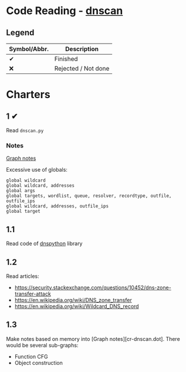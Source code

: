 # Code Reading - [dnscan](https://github.com/rbsec/dnscan.git)

## Legend

Symbol/Abbr. | Description
-------------|------------
✔ | Finished
❌ | Rejected / Not done

# Charters

## 1 ✔

Read `dnscan.py`

### Notes

[Graph notes](cr-dnscan.dot)

Excessive use of globals: 

    global wildcard
    global wildcard, addresses
    global args
    global targets, wordlist, queue, resolver, recordtype, outfile, outfile_ips
    global wildcard, addresses, outfile_ips
    global target

## 1.1

Read code of [dnspython](https://github.com/rthalley/dnspython) library

## 1.2

Read articles:

* https://security.stackexchange.com/questions/10452/dns-zone-transfer-attack
* https://en.wikipedia.org/wiki/DNS_zone_transfer
* https://en.wikipedia.org/wiki/Wildcard_DNS_record

## 1.3

Make notes based on memory into [Graph notes][cr-dnscan.dot]. There would be several sub-graphs:

* Function CFG
* Object construction